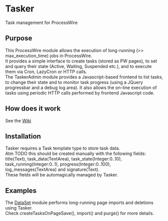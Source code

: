 # Tasker
Task management for ProcessWire

## Purpose
This ProcessWire module allows the execution of long-running (>> max_execution_time) jobs in ProcessWire.  
It provides a simple interface to create tasks (stored as PW pages), to set and query their state (Active, Waiting, Suspended etc.), and to execute them via Cron, LazyCron or HTTP calls.  
The TaskerAdmin module provides a Javascript-based frontend to list tasks, to change their state and to monitor task progress (using a JQuery progressbar and a debug log area). It also allows the on-line execution of tasks using periodic HTTP calls performed by frontend Javascript code.

## How does it work
See the [Wiki](https://github.com/mtwebit/Tasker/wiki)

## Installation
Tasker requires a Task template type to store task data.  
Atm TODO this should be created manually with the following fields: title(Text), task_data(TextArea), task_state(Integer:0..10), task_running(Integer:0..1), progress(Integer:0..100), log_messages(TextArea) and signature(Text).  
These fields will be automagically managed by Tasker.

## Examples
The [DataSet](https://github.com/mtwebit/DataSet/) module performs long-running page imports and deletions using Tasker.  
Check createTasksOnPageSave(), import() and purge() for more details.
